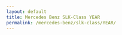 ```yaml
---
layout: default
title: Mercedes Benz SLK-Class YEAR
permalink: /mercedes-benz/slk-class/YEAR/
---
```

